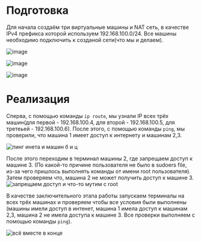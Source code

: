 # Подготовка

Для начала создаём три виртуальные машины и NAT сеть, в качестве IPv4 префикса которой используем 192.168.100.0/24. Все машины необходимо подключить к созданой сети(что мы и делаем).

![image](https://github.com/cs-itmo-2023/lab-3-Nirolok/assets/40453222/c91319aa-7291-40ee-80a1-320d2643d973)

![image](https://github.com/cs-itmo-2023/lab-3-Nirolok/assets/40453222/130f85ef-d83c-4fff-be7d-ffb9589e1f9f)

![image](https://github.com/cs-itmo-2023/lab-3-Nirolok/assets/40453222/c85ec615-a9e7-4a6f-a562-de3baee90390)


# Реализация

Сперва, с помощью команды `ip route`, мы узнали IP всех трёх машин(для первой - 192.168.100.4, для второй - 192.168.100.5, для третеьей - 192.168.100.6). После этого, с помощью команды `ping`, мы проверили,
что машина 1 имеет доступ к интернету и машинам 2,3.

![пинг инета и машин б и ц](https://github.com/cs-itmo-2023/lab-3-Nirolok/assets/40453222/82a25875-5163-412d-b928-d44955756d3c)

После этого переходим в терминал машины 2, где запрещаем доступ к машине 3. (По какой-то причине пользователя не было в sudoers file, из-за чего пришлось выполнять команды от имени root пользователя). Затем проверяем что, машина 2 не может получить доступ к машине 3.
![запрещаем доступ и что-то мутим с root](https://github.com/cs-itmo-2023/lab-3-Nirolok/assets/40453222/9dbc6bc2-37c3-460b-8c3b-51aad65a08ec)

В качестве заключительного этапа работы запускаем терминалы на всех трёх машинах и проверяем чтобы все условия были выполнены (машины имели доступ в интенет, машина 1 имела доступ к машинам 2,3, машина 2 не имела доступа к машине 3. Все проверки выполняем с помощью команды `ping`).

![всё вместе в конце](https://github.com/cs-itmo-2023/lab-3-Nirolok/assets/40453222/057b6e2b-0232-42ac-ab99-951331eb664b)
